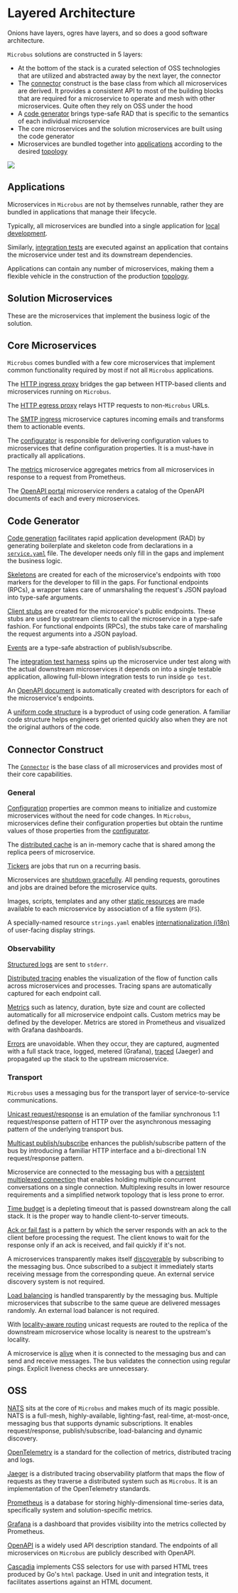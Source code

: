# Layered Architecture

Onions have layers, ogres have layers, and so does a good software architecture.

`Microbus` solutions are constructed in 5 layers:

* At the bottom of the stack is a curated selection of OSS technologies that are utilized and abstracted away by the next layer, the connector
* The [connector](../blocks/structure/connector.md) construct is the base class from which all microservices are derived. It provides a consistent API to most of the building blocks that are required for a microservice to operate and mesh with other microservices. Quite often they rely on OSS under the hood
* A [code generator](../blocks/codegen.md) brings type-safe RAD that is specific to the semantics of each individual microservice
* The core microservices and the solution microservices are built using the code generator
* Microservices are bundled together into [applications](../structure/application.md) according to the desired [topology](../blocks/topology.md)

<p></p>
<img src="./layers-1.drawio.svg">
<p></p>

## Applications

Microservices in `Microbus` are not by themselves runnable, rather they are bundled in applications that manage their lifecycle.

Typically, all microservices are bundled into a single application for [local development](../tech/local-dev.md).

Similarly, [integration tests](../blocks/integration-testing.md) are executed against an application that contains the microservice under test and its downstream dependencies.

Applications can contain any number of microservices, making them a flexible vehicle in the construction of the production [topology](../blocks/topology.md).

## Solution Microservices

These are the microservices that implement the business logic of the solution.

## Core Microservices

`Microbus` comes bundled with a few core microservices that implement common functionality required by most if not all `Microbus` applications.

The [HTTP ingress proxy](../structure/coreservices-httpingress.md) bridges the gap between HTTP-based clients and microservices running on `Microbus`.

The [HTTP egress proxy](../structure/coreservices-httpegress.md) relays HTTP requests to non-`Microbus` URLs.

The [SMTP ingress](../structure/coreservices-smtpingress.md) microservice captures incoming emails and transforms them to actionable events.

The [configurator](../structure/coreservices-configurator.md) is responsible for delivering configuration values to microservices that define configuration properties. It is a must-have in practically all applications.

The [metrics](../structure/coreservices-metrics.md) microservice aggregates metrics from all microservices in response to a request from Prometheus.

The [OpenAPI portal](../structure/coreservices-openapiportal.md) microservice renders a catalog of the OpenAPI documents of each and every microservices.

## Code Generator

[Code generation](../blocks/codegen.md) facilitates rapid application development (RAD) by generating boilerplate and skeleton code from declarations in a [`service.yaml`](../tech/service-yaml.md) file. The developer needs only fill in the gaps and implement the business logic.

[Skeletons](../blocks/skeleton-code.md) are created for each of the microservice's endpoints with `TODO` markers for the developer to fill in the gaps. For functional endpoints (RPCs), a wrapper takes care of unmarshaling the request's JSON payload into type-safe arguments.

[Client stubs](../blocks/client-stubs.md) are created for the microservice's public endpoints. These stubs are used by upstream clients to call the microservice in a type-safe fashion. For functional endpoints (RPCs), the stubs take care of marshaling the request arguments into a JSON payload.

[Events](../blocks/events.md) are a type-safe abstraction of publish/subscribe.

The [integration test harness](../blocks/integration-testing.md) spins up the microservice under test along with the actual downstream microservices it depends on into a single testable application, allowing full-blown integration tests to run inside `go test`.

An [OpenAPI document](../blocks/openapi.md) is automatically created with descriptors for each of the microservice's endpoints.

A [uniform code structure](../blocks/uniform-code.md) is a byproduct of using code generation. A familiar code structure helps engineers get oriented quickly also when they are not the original authors of the code.

## Connector Construct

The [`Connector`](../structure/connector.md) is the base class of all microservices and provides most of their core capabilities.

### General

[Configuration](../blocks/configuration.md) properties are common means to initialize and customize microservices without the need for code changes. In `Microbus`, microservices define their configuration properties but obtain the runtime values of those properties from the [configurator](../structure/coreservices-configurator.md).

The [distributed cache](../blocks/distrib-cache.md) is an in-memory cache that is shared among the replica peers of microservice.

[Tickers](../blocks/tickers.md) are jobs that run on a recurring basis.

Microservices are [shutdown gracefully](../blocks/graceful-shutdown.md). All pending requests, goroutines and jobs are drained before the microservice quits.

Images, scripts, templates and any other [static resources](../blocks/embedded-res.md) are made available to each microservice by association of a file system (`FS`).

A specially-named resource `strings.yaml` enables [internationalization (i18n)](../blocks/i18n.md) of user-facing display strings.

### Observability

[Structured logs](../blocks/logging.md) are sent to `stderr`.

[Distributed tracing](../blocks/distrib-tracing.md) enables the visualization of the flow of function calls across microservices and processes. Tracing spans are automatically captured for each endpoint call.

[Metrics](../blocks/metrics.md) such as latency, duration, byte size and count are collected automatically for all microservice endpoint calls. Custom metrics may be defined by the developer. Metrics are stored in Prometheus and visualized with Grafana dashboards.

[Errors](../blocks/error-capture.md) are unavoidable. When they occur, they are captured, augmented with a full stack trace, logged, metered (Grafana), [traced](../blocks/distrib-tracing.md) (Jaeger) and propagated up the stack to the upstream microservice.

### Transport

`Microbus` uses a messaging bus for the transport layer of service-to-service communications.

[Unicast request/response](../blocks/unicast.md) is an emulation of the familiar synchronous 1:1 request/response pattern of HTTP over the asynchronous messaging pattern of the underlying transport bus.

[Multicast publish/subscribe](../blocks/multicast.md) enhances the publish/subscribe pattern of the bus by introducing a familiar HTTP interface and a bi-directional 1:N request/response pattern.

Microservice are connected to the messaging bus with a [persistent multiplexed connection](../blocks/multiplexed.md) that enables holding multiple concurrent conversations on a single connection. Multiplexing results in lower resource requirements and a simplified network topology that is less prone to error.

[Time budget](../blocks/time-budget.md) is a depleting timeout that is passed downstream along the call stack. It is the proper way to handle client-to-server timeouts.

[Ack or fail fast](../blocks/ack-or-fail.md) is a pattern by which the server responds with an ack to the client before processing the request. The client knows to wait for the response only if an ack is received, and fail quickly if it's not.

A microservices transparently makes itself [discoverable](../blocks/discovery.md) by subscribing to the messaging bus. Once subscribed to a subject it immediately starts receiving message from the corresponding queue. An external service discovery system is not required.

[Load balancing](../blocks/lb.md) is handled transparently by the messaging bus. Multiple microservices that subscribe to the same queue are delivered messages randomly. An external load balancer is not required.

With [locality-aware routing](../blocks/locality-aware-routing.md) unicast requests are routed to the replica of the downstream microservice whose locality is nearest to the upstream's locality.

A microservice is [alive](../blocks/connectivity-liveness-test.md) when it is connected to the messaging bus and can send and receive messages. The bus validates the connection using regular pings. Explicit liveness checks are unnecessary. 

## OSS

[NATS](https://www.nats.io) sits at the core of `Microbus` and makes much of its magic possible. NATS is a full-mesh, highly-available, lighting-fast, real-time, at-most-once, messaging bus that supports dynamic subscriptions. It enables request/response, publish/subscribe, load-balancing and dynamic discovery.

[OpenTelemetry](https://opentelemetry.io) is a standard for the collection of metrics, distributed tracing and logs.

[Jaeger](https://www.jaegertracing.io) is a distributed tracing observability platform that maps the flow of requests as they traverse a distributed system such as `Microbus`. It is an implementation of the OpenTelemetry standards.

[Prometheus](https://prometheus.io) is a database for storing highly-dimensional time-series data, specifically system and solution-specific metrics.

[Grafana](https://grafana.com) is a dashboard that provides visibility into the metrics collected by Prometheus.

[OpenAPI](https://www.openapis.org) is a widely used API description standard. The endpoints of all microservices on `Microbus` are publicly described with OpenAPI.

[Cascadia](https://github.com/andybalholm/cascadia) implements CSS selectors for use with parsed HTML trees produced by Go's `html` package. Used in unit and integration tests, it facilitates assertions against an HTML document. 
